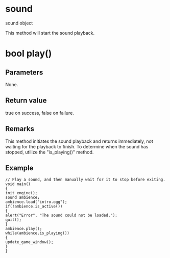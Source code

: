 # sound

sound object

  


This method will start the sound playback.

# bool play()

## Parameters

None.

## Return value

true on success, false on failure.

## Remarks

This method initiates the sound playback and returns immediately, not waiting for the playback to finish. To determine when the sound has stopped, utilize the "is_playing()" method. 

## Example
    
    
    // Play a sound, and then manually wait for it to stop before exiting.
    void main()
    {
    init_engine();
    sound ambience;
    ambience.load("intro.ogg");
    if(!ambience.is_active())
    {
    alert("Error", "The sound could not be loaded.");
    quit();
    }
    ambience.play();
    while(ambience.is_playing())
    {
    update_game_window();
    }
    }
    
